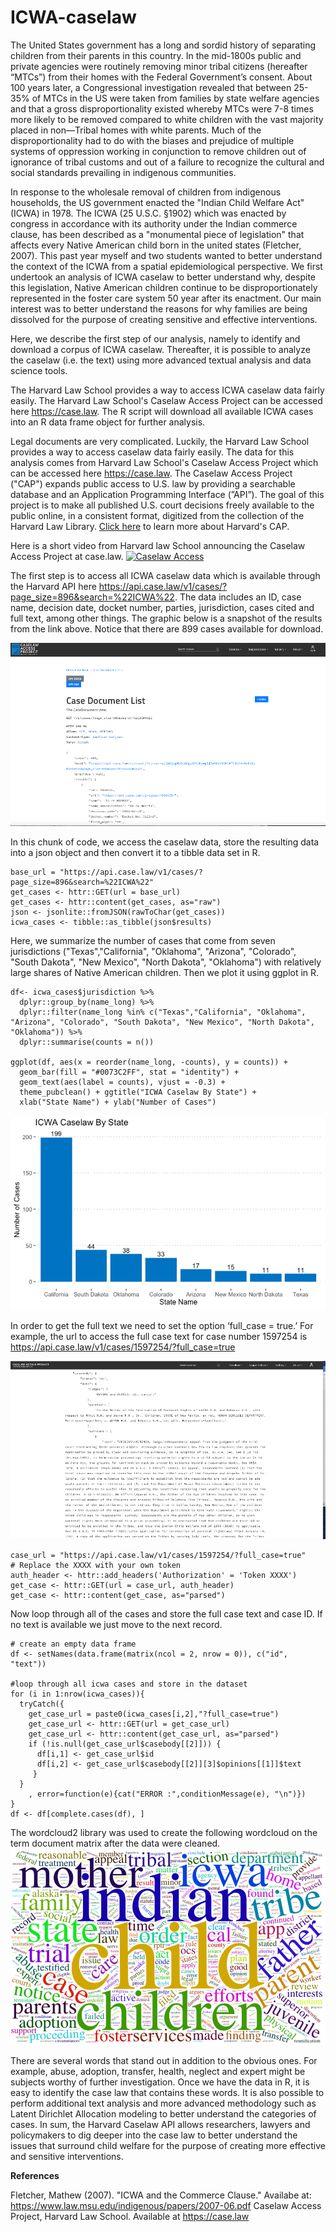 # ICWA-caselaw
The United States government has a long and sordid history of separating children from their parents in this country.  In the mid-1800s public and private agencies were routinely removing minor tribal citizens (hereafter “MTCs”)  from their homes with the Federal Government’s consent. About 100 years later, a Congressional investigation revealed that between 25-35% of MTCs in the US were taken from families by state welfare agencies and that a gross disproportionality existed whereby MTCs were 7-8 times more likely to be removed compared to white children with the vast majority placed in non—Tribal homes with white parents. 
Much of the disproportionality had to do with the biases and prejudice of multiple systems of oppression working in conjunction to remove children out of ignorance of tribal customs and out of a failure to recognize the cultural and social standards prevailing in indigenous communities.

In response to the wholesale removal of children from indigenous households, the US government enacted the "Indian Child Welfare Act" (ICWA) in 1978. The ICWA (25 U.S.C. §1902) which was enacted by congress in accordance with its authority under the Indian commerce clause, has been described as a "monumental piece of legislation" that affects every Native American child born in the united states (Fletcher, 2007). This past year myself and two students wanted to better understand the context of the ICWA from a spatial epidemiological perspective. We first undertook an analysis of ICWA caselaw to better understand why, despite this legislation, Native American children continue to be disproportionately represented in the foster care system 50 year after its enactment. Our main interest was to better understand the reasons for why families are being dissolved for the purpose of creating sensitive and effective interventions. 

Here, we describe the first step of our analysis, namely to identify and download a corpus of ICWA caselaw. Thereafter, it is possible to analyze the caselaw (i.e. the text) using more advanced textual analysis and data science tools.

The Harvard Law School provides a way to access ICWA caselaw data fairly easily. The Harvard Law School's Caselaw Access Project can be accessed here https://case.law. The R script will download all available ICWA cases into an R data frame object for further analysis.

Legal documents are very complicated. Luckily, the Harvard Law School provides a way to access caselaw data fairly easily. The data for this analysis comes from Harvard Law School's Caselaw Access Project which can be accessed here https://case.law. The Caselaw Access Project ("CAP") expands public access to U.S. law by providing a searchable database and an Application Programming Interface (”API”). The goal of this project is to make all published U.S. court decisions freely available to the public online, in a consistent format, digitized from the collection of the Harvard Law Library. [Click here](https://today.law.harvard.edu/caselaw-access-project-launches-api-and-bulk-data-service/) to learn more about Harvard's CAP. 

Here is a short video from Harvard law School announcing the Caselaw Access Project at case.law.
[![Caselaw Access](http://img.youtube.com/vi/kwlN_vhai84/0.jpg)](http://www.youtube.com/watch?v=kwlN_vhai84 "CAP")

The first step is to access all ICWA caselaw data which is available through the Harvard API here https://api.case.law/v1/cases/?page_size=896&search=%22ICWA%22. The data includes an ID, case name, decision date, docket number, parties, jurisdiction, cases cited and full text, among other things. The graphic below is a snapshot of the results from the link above. Notice that there are 899 cases available for download.

![image](images/icwa_cases.png)

In this chunk of code, we access the caselaw data, store the resulting data into a json object and then convert it to a tibble data set in R.

```{r}
base_url = "https://api.case.law/v1/cases/?page_size=896&search=%22ICWA%22"
get_cases <- httr::GET(url = base_url)
get_cases <- httr::content(get_cases, as="raw")
json <- jsonlite::fromJSON(rawToChar(get_cases))
icwa_cases <- tibble::as_tibble(json$results)
``` 
Here, we summarize the number of cases that come from seven jurisdictions ("Texas","California", "Oklahoma", "Arizona", "Colorado", "South Dakota", "New Mexico", "North Dakota", "Oklahoma") with relatively large shares of Native American children. Then we plot it using ggplot in R.

```(r)
df<- icwa_cases$jurisdiction %>%
  dplyr::group_by(name_long) %>%
  dplyr::filter(name_long %in% c("Texas","California", "Oklahoma", "Arizona", "Colorado", "South Dakota", "New Mexico", "North Dakota", "Oklahoma")) %>%
  dplyr::summarise(counts = n())

ggplot(df, aes(x = reorder(name_long, -counts), y = counts)) +
  geom_bar(fill = "#0073C2FF", stat = "identity") +
  geom_text(aes(label = counts), vjust = -0.3) + 
  theme_pubclean() + ggtitle("ICWA Caselaw By State") +
  xlab("State Name") + ylab("Number of Cases")
```
![image](images/caselaw_by_state.png)

In order to get the full text we need to set the option ‘full_case = true.’ For example, the url to access the full case text for case number 1597254 is https://api.case.law/v1/cases/1597254/?full_case=true

![image](images/full_case.png)

```(r)
case_url = "https://api.case.law/v1/cases/1597254/?full_case=true"
# Replace the XXXX with your own token
auth_header <- httr::add_headers('Authorization' = 'Token XXXX')
get_case <- httr::GET(url = case_url, auth_header)
get_case <- httr::content(get_case, as="parsed")
```

Now loop through all of the cases and store the full case text and case ID. If no text is available we just move to the next record.

```(r)
# create an empty data frame
df <- setNames(data.frame(matrix(ncol = 2, nrow = 0)), c("id", "text"))

#loop through all icwa cases and store in the dataset
for (i in 1:nrow(icwa_cases)){
  tryCatch({
    get_case_url = paste0(icwa_cases[i,2],"?full_case=true")
    get_case_url <- httr::GET(url = get_case_url)
    get_case_url <- httr::content(get_case_url, as="parsed")
    if (!is.null(get_case_url$casebody[[2]])) {
      df[i,1] <- get_case_url$id
      df[i,2] <- get_case_url$casebody[[2]][3]$opinions[[1]]$text
     }
  }
    , error=function(e){cat("ERROR :",conditionMessage(e), "\n")})
}
df <- df[complete.cases(df), ]
```

The wordcloud2 library was used to create the following wordcloud on the term document matrix after the data were cleaned. 
![image](images/icwa_wordcloud.png)

There are several words that stand out in addition to the obvious ones. For example, abuse, adoption, transfer, health, neglect and expert might be subjects worthy of further investigation. Once we have the data in R, it is easy to identify the case law that contains these words. It is also possible to perform additional text analysis and more advanced methodology such as Latent Dirichlet Allocation modeling to better understand the categories of cases. In sum, the Harvard Caselaw API allows researchers, lawyers and policymakers to dig deeper into the case law to better understand the issues that surround child welfare for the purpose of creating more effective and sensitive interventions.

**References**

Fletcher, Mathew (2007). "ICWA and the Commerce Clause." Availabe at: https://www.law.msu.edu/indigenous/papers/2007-06.pdf
Caselaw Access Project, Harvard Law School. Available at https://case.law
